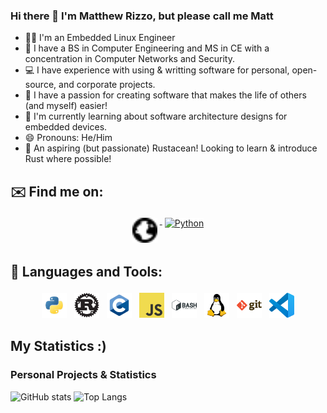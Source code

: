 ### Hi there 👋 I'm Matthew Rizzo, but please call me Matt

<!--
**MatthewRizzo/MatthewRizzo** is a ✨ _special_ ✨ repository because its `README.md` (this file) appears on your GitHub profile.

Here are some ideas to get you started:

- 🔭 I’m currently working on ...
- 🌱 I’m currently learning ...
- 👯 I’m looking to collaborate on ...
- 🤔 I’m looking for help with ...
- 💬 Ask me about ...
- 📫 How to reach me: ...
- 😄 Pronouns: ...
- ⚡ Fun fact: ...
-->

* 🧑‍🔬 I'm an Embedded Linux Engineer
* 📜 I have a BS in Computer Engineering and MS in CE with a concentration in Computer Networks and Security.
* 💻 I have experience with using & writting software for personal, open-source, and corporate projects.
* 🔭 I have a passion for creating software that makes the life of others (and myself) easier!
* 🌱 I'm currently learning about software architecture designs for embedded devices.
* 😄 Pronouns: He/Him
* 🦀 An aspiring (but passionate) Rustacean! Looking to learn & introduce Rust where possible!

## ✉️ Find me on:

<p align="center">
 <a href="https://github.com/MatthewRizzo" target="_blank" rel="noopener noreferrer"> <img src="https://raw.githubusercontent.com/iconic/open-iconic/master/svg/globe.svg" alt="Python" height="40" style="vertical-align:top; margin:4px; background-color:white"> </a>
 <a href="https://www.linkedin.com/in/matt-rizzo-26525713b/" target="_blank" rel="noopener noreferrer"> <img src="https://cdn.jsdelivr.net/npm/simple-icons@v3/icons/linkedin.svg" alt="Python" height="40" style="vertical-align:top; margin:4px; background-color:white"></a>
</p>

## 🧰 Languages and Tools:

<p align="center">
<img src="https://raw.githubusercontent.com/github/explore/80688e429a7d4ef2fca1e82350fe8e3517d3494d/topics/python/python.png" alt="Python" height="40" style="vertical-align:top; margin:4px; background-color:white">
<img src="https://raw.githubusercontent.com/github/explore/80688e429a7d4ef2fca1e82350fe8e3517d3494d/topics/rust/rust.png" alt="Rust" height="40" style="vertical-align:top; margin:4px; background-color:white">
<img src="https://raw.githubusercontent.com/github/explore/80688e429a7d4ef2fca1e82350fe8e3517d3494d/topics/c/c.png" alt="C" height="40" style="vertical-align:top; margin:4px; background-color:white">
<img src="https://raw.githubusercontent.com/github/explore/80688e429a7d4ef2fca1e82350fe8e3517d3494d/topics/javascript/javascript.png" alt="Javascript" height="40" style="vertical-align:top; margin:4px; background-color:white">
<img src="https://raw.githubusercontent.com/github/explore/80688e429a7d4ef2fca1e82350fe8e3517d3494d/topics/bash/bash.png" alt="Bash" height="40" style="vertical-align:top; margin:4px; background-color:white">
<img src="https://raw.githubusercontent.com/github/explore/80688e429a7d4ef2fca1e82350fe8e3517d3494d/topics/linux/linux.png" alt="Linux" height="40" style="vertical-align:top; margin:4px; background-color:white">
<img src="https://raw.githubusercontent.com/github/explore/80688e429a7d4ef2fca1e82350fe8e3517d3494d/topics/git/git.png" alt="C" height="40" style="vertical-align:top; margin:4px; background-color:white">
<img src="https://raw.githubusercontent.com/github/explore/80688e429a7d4ef2fca1e82350fe8e3517d3494d/topics/visual-studio-code/visual-studio-code.png" alt="VS Code" height="40" style="vertical-align:top; margin:4px; background-color:white">
</p>

## My Statistics :)

### Personal Projects & Statistics

![GitHub stats](https://github-readme-stats.vercel.app/api?username=MatthewRizzo&show_icons=true&theme=tokyonight&count_private=true)
![Top Langs](https://github-readme-stats.vercel.app/api/top-langs/?username=MatthewRizzo&theme=tokyonight&hide=HTML&count_private=true)
